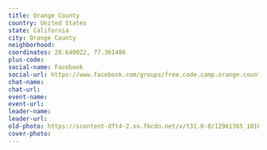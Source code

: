 ```yaml
---
title: Orange County
country: United States
state: California
city: Orange County
neighborhood: 
coordinates: 28.640022, 77.361486
plus-code:
social-name: Facebook
social-url: https://www.facebook.com/groups/free.code.camp.orange.county
chat-name:
chat-url:
event-name:
event-url:
leader-name:
leader-url:
old-photo: https://scontent-dft4-2.xx.fbcdn.net/v/t31.0-8/12961365_10105446661263986_5525931074285635905_o.jpg?oh=41a157cb001e881ea8570b364f2820ca&oe=59988A69
cover-photo:
---
```

